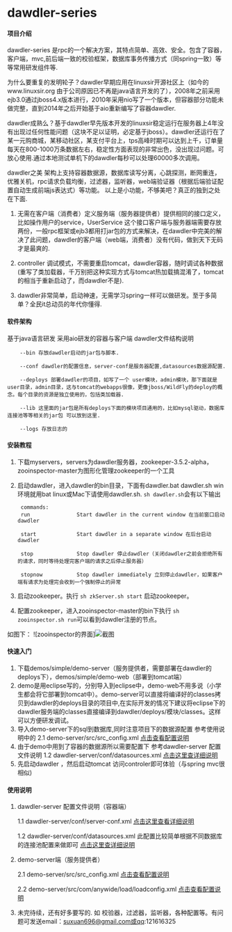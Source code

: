 # dawdler-series
#### 项目介绍
dawdler-series 是rpc的一个解决方案，其特点简单、高效、安全。包含了容器，客户端，mvc,前后端一致的校验框架，数据库事务传播方式（同spring一致）等等常用研发组件等.

为什么要重复的发明轮子？dawdler早期应用在linuxsir开源社区上（如今的www.linuxsir.org 由于公司原因已不再是java语言开发的了），2008年之前采用ejb3.0通过jboss4.x版本进行，2010年采用nio写了一个版本，但容器部分功能未做完整，直到2014年之后开始基于aio重新编写了容器dawdler.

dawdler成熟么？基于dawdler早先版本开发的linuxsir稳定运行在服务器上4年没有出现过任何性能问题（这块不足以证明，必定基于jboss）。dawdler还运行在了某一元购商城，某移动社区，某支付平台上，tps高峰时期可以达到上千，订单量每天在800-1000万条数据左右，稳定性方面表现的非常出色，没出现过问题。可放心使用.通过本地测试单机下的dawdler每秒可以处理60000多次调用。

dawdler之美
架构上支持容器数据源，数据库读写分离，心跳探测，断网重连，优雅关机，rpc请求负载均衡，过滤器，监听器，web端验证器（根据后端验证配置自动生成前端js表达式）等功能。
以上是小功能，不够美吧？真正的独到之处在下面.
1. 无需在客户端（消费者）定义服务端（服务器提供者）提供相同的接口定义，比如操作用户的service，UserService 这个接口客户端与服务器端需要存放两份，一般rpc框架或ejb3都用打jar包的方式来解决，在dawdler中完美的解决了此问题，dawdler的客户端（web端，消费者）没有代码，做到天下无码才是最爽的.

2. controller 调试模式，不需要重启tomcat，dawdler容器，随时调试各种数据(重写了类加载器，千万别把这种实现方式与tomcat热加载搞混淆了，tomcat的相当于重新启动了，而dawdler不是). 

3. dawdler非常简单，启动神速，无需学习spring一样可以做研发。至于多简单？全民it总动员的年代你懂得.


#### 软件架构
基于java语言研发 采用aio研发的容器与客户端
dawdler文件结构说明

        --bin 存放dawdler启动的jar包与脚本.

        --conf dawdler的配置信息，server-conf是服务器配置,datasources数据源配置.

        --deploys 部署dawdler的项目，如写了一个 user模块，admin模块，那下面就是user目录，admin目录，这与tomcat的webapps很像，更像jboss/WildFly的deploy的概念。每个目录的资源是独立使用的，包括类加载器.

        --lib 这里面的jar包是所有deploys下面的模块项目通用的，比如mysql驱动，数据库连接池等等相关的jar包 可以放到这里.

        --logs 存放日志的
#### 安装教程

1. 下载myservers，servers为dawdler服务器，zookeeper-3.5.2-alpha，zooinspector-master为图形化管理zookeeper的一个工具
2. 启动dawdler，进入dawdler的bin目录，下面有dawdler.bat dawdler.sh win环境就用bat linux或Mac下请使用dawdler.sh.
   `sh dawdler.sh`会有以下输出

        commands:
        run               Start dawdler in the current window 在当前窗口启动dawdler

        start             Start dawdler in a separate window 在后台启动dawdler 

        stop              Stop dawdler 停止dawdler（关闭dawdler之前会拒绝所有的请求，同时等待处理完客户端的请求之后停止服务器）

        stopnow           Stop dawdler immediately 立刻停止dawdler，如果客户端有请求为处理完会收到一个强制停止的异常

3. 启动zookeeper。执行 `sh zkServer.sh start`  启动zookeeper。
4. 配置zookeeper，进入zooinspector-master的bin下执行 `sh zooinspector.sh run`可以看到dawdler注册的节点。

如图下：
![zooinspector的界面]![截图](https://images.gitee.com/uploads/images/2018/1115/112012_0f541a2f_2248173.jpeg "1542251928310.jpg")

#### 快速入门
1. 下载demos/simple/demo-server（服务提供者，需要部署在dawdler的deploys下），demos/simple/demo-web（部署到tomcat端）
2. demo是用eclipse写的，分别导入到eclipse中，demo-web不用多说（小学生都会将它部署到tomcat中）。demo-server可以直接将编译好的classes拷贝到dawdler的deploys目录的项目中,在实际开发的情况下建议将eclipse下的dawdler服务端的classes直接编译到dawdler/deploys/模块/classes。这样可以方便研发调试。
3. 导入demo-server下的sql到数据库,同时注意项目下的数据源配置 参考使用说明中的 2.1 demo-server/src/src_config.xml [点击查看配置说明](https://gitee.com/srchen1987/dawdler-series/blob/master/demos/simple/demo-server/src/src_config.xml)
4. 由于demo中用到了容器的数据源所以需要配置下 参考dawdler-server 配置文件说明 1.2 dawdler-server/conf/datasources.xml [点击这里查详细说明](https://gitee.com/srchen1987/dawdler-series/blob/master/myserver/servers/dawdler1/conf/datasources.xml)
5. 先启动dawdler ，然后启动tomcat 访问controler即可体验（与spring mvc很相似)

#### 使用说明


1. dawdler-server 配置文件说明（容器端）
   
    1.1 dawdler-server/conf/server-conf.xml [点击这里查看详细说明](https://gitee.com/srchen1987/dawdler-series/blob/master/myserver/servers/dawdler1/conf/server-conf.xml)

    1.2 dawdler-server/conf/datasources.xml 此配置比较简单根据不同数据库的连接池配置来做即可 [点击这里查详细说明](https://gitee.com/srchen1987/dawdler-series/blob/master/myserver/servers/dawdler1/conf/datasources.xml)
   

2. demo-server端（服务提供者）

    
    2.1 demo-server/src/src_config.xml [点击查看配置说明](https://gitee.com/srchen1987/dawdler-series/blob/master/demos/simple/demo-server/src/src_config.xml)
    
    2.2  demo-server/src/com/anywide/load/loadconfig.xml [点击查看配置说明](https://gitee.com/srchen1987/dawdler-series/blob/master/demos/simple/demo-server/src/com/anywide/load/loadconfig.xml)
   
 

3. 未完待续，还有好多要写的. 如 校验器，过滤器，监听器，各种配置等。有问题可发送email：suxuan696@gmail.com或qq:121616325



